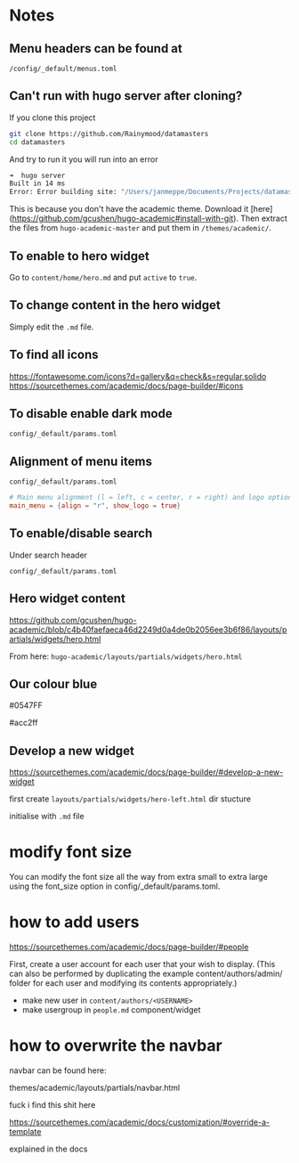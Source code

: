 # Notes

## Menu headers can be found at 

`/config/_default/menus.toml`

## Can't run with hugo server after cloning?

If you clone this project

```bash
git clone https://github.com/Rainymood/datamasters
cd datamasters
```

And try to run it you will run into an error

```bash
➜  hugo server
Built in 14 ms
Error: Error building site: "/Users/janmeppe/Documents/Projects/datamasters/content/home/demo.md:69:1": failed to extract shortcode: template for shortcode "alert" not found
```

This is because you don't have the academic theme. Download it [here]
(https://github.com/gcushen/hugo-academic#install-with-git). Then extract the
files from `hugo-academic-master` and put them in `/themes/academic/`.

## To enable to hero widget

Go to `content/home/hero.md` and put `active` to `true`. 

## To change content in the hero widget

Simply edit the `.md` file.

## To find all icons

https://fontawesome.com/icons?d=gallery&q=check&s=regular,solido
https://sourcethemes.com/academic/docs/page-builder/#icons

## To disable enable dark mode

`config/_default/params.toml`

## Alignment of menu items

`config/_default/params.toml`

```toml
# Main menu alignment (l = left, c = center, r = right) and logo options.
main_menu = {align = "r", show_logo = true}
```

## To enable/disable search 

Under search header 

`config/_default/params.toml`

## Hero widget content

https://github.com/gcushen/hugo-academic/blob/c4b40faefaeca46d2249d0a4de0b2056ee3b6f86/layouts/partials/widgets/hero.html

From here: `hugo-academic/layouts/partials/widgets/hero.html`

## Our colour blue

#0547FF

#acc2ff

## Develop a new widget

https://sourcethemes.com/academic/docs/page-builder/#develop-a-new-widget

first create `layouts/partials/widgets/hero-left.html` dir stucture 

initialise with `.md` file

# modify font size 

You can modify the font size all the way from extra small to extra large using the font_size option in config/_default/params.toml.

# how to add users 

https://sourcethemes.com/academic/docs/page-builder/#people

First, create a user account for each user that your wish to display. (This can also be performed by duplicating the example content/authors/admin/ folder for each user and modifying its contents appropriately.)

* make new user in `content/authors/<USERNAME>`
* make usergroup in `people.md` component/widget

# how to overwrite the navbar

navbar can be found here: 

themes/academic/layouts/partials/navbar.html

fuck i find this shit here

https://sourcethemes.com/academic/docs/customization/#override-a-template

explained in the docs